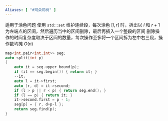 ```yaml
---
Aliases: [ "#珂朵莉树" ]
---
```

适用于涂色问题
使用 `std::set` 维护连续段，每次涂色 $[l,r]$ 时，拆出以 $l$ 和 $r+1$ 为左端点的区间，然后遍历当中的区间删除，最后再插入一个整段的区间
删除操作的时间复杂度取决于区间的数量，每次操作至多将一个区间拆为左中右三段，操作数均摊 $O(n)$
```cpp
map<int,pair<int,int>> seg;
auto split(int p) 
{
    auto it = seg.upper_bound(p);
    if (it == seg.begin()) { return it; }
    --it;
    auto l = it->first;
    auto [r, d] = it->second;
    if (l > p || r < p) { return seg.end(); }
    if (l == p) { return it; }
    it->second.first = p - 1;
    seg[p] = { r, d+p-l };
    return seg.find(p);
}
```
